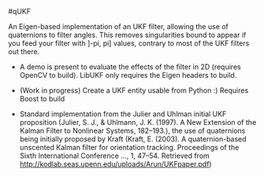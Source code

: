 #qUKF

An Eigen-based implementation of an UKF filter, allowing the use of quaternions to filter angles. This removes singularities bound to appear if you feed your filter with ]-pi, pi] values, contrary to most of the UKF filters out there.


* A demo is present to evaluate the effects of the filter in 2D (requires OpenCV to build). LibUKF only requires the Eigen headers to build. 

* (Work in progress) Create a UKF entity usable from Python :) Requires Boost to build

* Standard implementation from the Julier and Uhlman initial UKF proposition (Julier, S. J., & Uhlmann, J. K. (1997). A New Extension of the Kalman Filter to Nonlinear Systems, 182–193.), the use of quaternions being initially proposed by Kraft (Kraft, E. (2003). A quaternion-based unscented Kalman filter for orientation tracking. Proceedings of the Sixth International Conference …, 1, 47–54. Retrieved from http://kodlab.seas.upenn.edu/uploads/Arun/UKFpaper.pdf)

